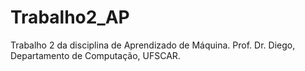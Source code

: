 # Trabalho2_AP
Trabalho 2 da disciplina de Aprendizado de Máquina. Prof. Dr. Diego, Departamento de Computação, UFSCAR.
